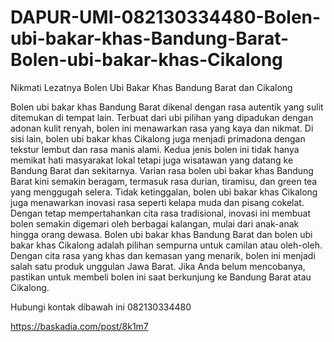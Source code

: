 # DAPUR-UMI-082130334480-Bolen-ubi-bakar-khas-Bandung-Barat-Bolen-ubi-bakar-khas-Cikalong
Nikmati Lezatnya Bolen Ubi Bakar Khas Bandung Barat dan Cikalong

Bolen ubi bakar khas Bandung Barat dikenal dengan rasa autentik yang sulit ditemukan di tempat lain. Terbuat dari ubi pilihan yang dipadukan dengan adonan kulit renyah, bolen ini menawarkan rasa yang kaya dan nikmat. Di sisi lain, bolen ubi bakar khas Cikalong juga menjadi primadona dengan tekstur lembut dan rasa manis alami. Kedua jenis bolen ini tidak hanya memikat hati masyarakat lokal tetapi juga wisatawan yang datang ke Bandung Barat dan sekitarnya.
Varian rasa bolen ubi bakar khas Bandung Barat kini semakin beragam, termasuk rasa durian, tiramisu, dan green tea yang menggugah selera. Tidak ketinggalan, bolen ubi bakar khas Cikalong juga menawarkan inovasi rasa seperti kelapa muda dan pisang cokelat. Dengan tetap mempertahankan cita rasa tradisional, inovasi ini membuat bolen semakin digemari oleh berbagai kalangan, mulai dari anak-anak hingga orang dewasa.
Bolen ubi bakar khas Bandung Barat dan bolen ubi bakar khas Cikalong adalah pilihan sempurna untuk camilan atau oleh-oleh. Dengan cita rasa yang khas dan kemasan yang menarik, bolen ini menjadi salah satu produk unggulan Jawa Barat. Jika Anda belum mencobanya, pastikan untuk membeli bolen ini saat berkunjung ke Bandung Barat atau Cikalong.

Hubungi kontak dibawah ini 
082130334480

https://baskadia.com/post/8k1m7
